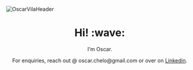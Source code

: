 ![OscarVilaHeader](https://user-images.githubusercontent.com/9438489/90142096-4023e980-dd7c-11ea-8169-31bb91b05626.png)
<h1 align='center'> Hi! :wave:</h1>
<p align='center'>
I'm Oscar.
</p>
<p align='center'>For enquiries, reach out @ oscar.chelo@gmail.com or over on <a href="https://www.linkedin.com/in/oscar-rodriguez-lopez-70b2a337/">Linkedin</a>.</p>